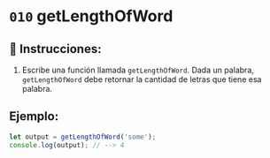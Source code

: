 # `010` getLengthOfWord

## 📝 Instrucciones:

1. Escribe una función llamada `getLengthOfWord`. Dada un palabra, `getLengthOfWord` debe retornar la cantidad de letras que tiene esa palabra.

## Ejemplo:

```Javascript
let output = getLengthOfWord('some');
console.log(output); // --> 4
```
